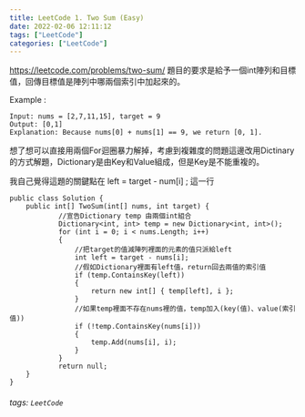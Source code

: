```yaml
---
title: LeetCode 1. Two Sum (Easy)
date: 2022-02-06 12:11:12
tags: ["LeetCode"]
categories: ["LeetCode"]  
---
```


https://leetcode.com/problems/two-sum/ 
題目的要求是給予一個int陣列和目標值，回傳目標值是陣列中哪兩個索引中加起來的。

Example :
```
Input: nums = [2,7,11,15], target = 9
Output: [0,1]
Explanation: Because nums[0] + nums[1] == 9, we return [0, 1].
```

想了想可以直接用兩個For迴圈暴力解掉，考慮到複雜度的問題這邊改用Dictinary的方式解題，Dictionary是由Key和Value組成，但是Key是不能重複的。

我自己覺得這題的關鍵點在 left = target - num[i] ; 這一行

<!-- more-->
```
public class Solution {
    public int[] TwoSum(int[] nums, int target) {
            //宣告Dictionary temp 由兩個int組合
            Dictionary<int, int> temp = new Dictionary<int, int>();
            for (int i = 0; i < nums.Length; i++)
            {
                //把target的值減陣列裡面的元素的值只派給left
                int left = target - nums[i];
                //假如Dictionary裡面有left值，return回去兩值的索引值
                if (temp.ContainsKey(left))
                {
                    return new int[] { temp[left], i };
                }
                //如果temp裡面不存在nums裡的值，temp加入(key(值)、value(索引值))
                if (!temp.ContainsKey(nums[i]))
                {
                    temp.Add(nums[i], i);
                }
            }
            return null;
    }
}
```

###### tags: `LeetCode`
